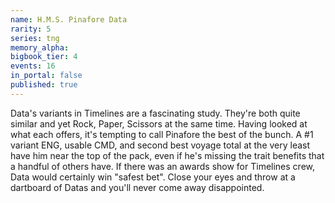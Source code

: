 ```yaml
---
name: H.M.S. Pinafore Data
rarity: 5
series: tng
memory_alpha:
bigbook_tier: 4
events: 16
in_portal: false
published: true
---
```


Data's variants in Timelines are a fascinating study. They're both quite similar and yet Rock, Paper, Scissors at the same time. Having looked at what each offers, it's tempting to call Pinafore the best of the bunch. A #1 variant ENG, usable CMD, and second best voyage total at the very least have him near the top of the pack, even if he's missing the trait benefits that a handful of others have. If there was an awards show for Timelines crew, Data would certainly win "safest bet". Close your eyes and throw at a dartboard of Datas and you'll never come away disappointed.
